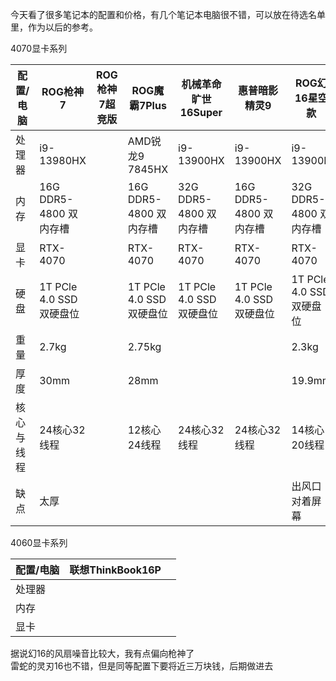今天看了很多笔记本的配置和价格，有几个笔记本电脑很不错，可以放在待选名单里，作为以后的参考。  

4070显卡系列

| 配置/电脑  | **ROG枪神7**             | **ROG枪神7超竞版** | **ROG魔霸7Plus**         | **机械革命旷世16Super**  | **惠普暗影精灵9**        | **ROG幻16星空款**        |
| ---------- | ------------------------ | ------------------ | ------------------------ | ------------------------ | ------------------------ | ------------------------ |
| 处理器     | i9-13980HX               |                    | AMD锐龙9 7845HX          | i9-13900HX               | i9-13900HX               | i9-13900H                |
| 内存       | 16G DDR5-4800 双内存槽   |                    | 16G DDR5-4800 双内存槽   | 32G DDR5-4800 双内存槽   | 16G DDR5-4800 双内存槽   | 32G DDR5-4800 双内存槽   |
| 显卡       | RTX-4070                 |                    | RTX-4070                 | RTX-4070                 | RTX-4070                 | RTX-4070                 |
| 硬盘       | 1T PCle 4.0 SSD 双硬盘位 |                    | 1T PCle 4.0 SSD 双硬盘位 | 1T PCle 4.0 SSD 双硬盘位 | 1T PCle 4.0 SSD 双硬盘位 | 1T PCle 4.0 SSD 双硬盘位 |
| 重量       | 2.7kg                    |                    | 2.75kg                   |                          |                          | 2.3kg                    |
| 厚度       | 30mm                     |                    | 28mm                     |                          |                          | 19.9mm                   |
| 核心与线程 | 24核心32线程             |                    | 12核心24线程             | 24核心32线程             | 24核心32线程             | 14核心20线程             |
| 缺点       | 太厚                     |                    |                          |                          |                          | 出风口对着屏幕           |

4060显卡系列

| 配置/电脑 | 联想ThinkBook16P |      |
| --------- | ---------------- | ---- |
| 处理器    |                  |      |
| 内存      |                  |      |
| 显卡      |                  |      |

据说幻16的风扇噪音比较大，我有点偏向枪神了  
雷蛇的灵刃16也不错，但是同等配置下要将近三万块钱，后期做进去
